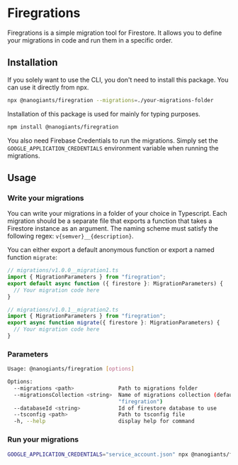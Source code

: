# Firegrations

Firegrations is a simple migration tool for Firestore. It allows you to define your migrations in code and run them in a specific order.

## Installation

If you solely want to use the CLI, you don't need to install this package. You can use it directly from npx.

```sh
npx @nanogiants/firegration --migrations=./your-migrations-folder
```

Installation of this package is used for mainly for typing purposes.

```sh
npm install @nanogiants/firegration
```

You also need Firebase Credentials to run the migrations. Simply set the `GOOGLE_APPLICATION_CREDENTIALS` environment variable when running the migrations.

## Usage

### Write your migrations

You can write your migrations in a folder of your choice in Typescript. Each migration should be a separate file that exports a function that takes a Firestore instance as an argument. The naming scheme must satisfy the following regex: `v{semver}__{description}`.

You can either export a default anonymous function or export a named function `migrate`:

```ts
// migrations/v1.0.0__migration1.ts
import { MigrationParameters } from "firegration";
export default async function ({ firestore }: MigrationParameters) {
  // Your migration code here
}
```

```ts
// migrations/v1.0.1__migration2.ts
import { MigrationParameters } from "firegration";
export async function migrate({ firestore }: MigrationParameters) {
  // Your migration code here
}
```

### Parameters

```sh
Usage: @nanogiants/firegration [options]

Options:
  --migrations <path>              Path to migrations folder
  --migrationsCollection <string>  Name of migrations collection (default:
                                   "firegration")
  --databaseId <string>            Id of firestore database to use
  --tsconfig <path>                Path to tsconfig file
  -h, --help                       display help for command
```

### Run your migrations

```sh
GOOGLE_APPLICATION_CREDENTIALS="service_account.json" npx @nanogiants/firegration --migrations=./migrations --databaseId=development --tsconfig=./tsconfig.json
```
